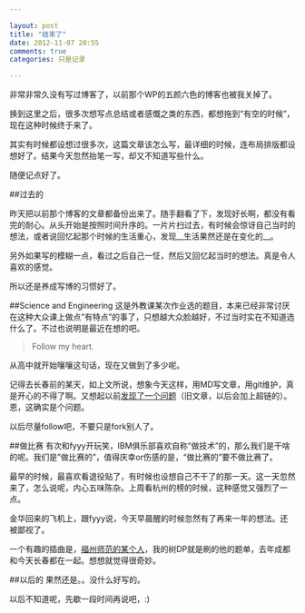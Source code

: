```yaml
---

layout: post
title: "结束了"
date: 2012-11-07 20:55
comments: true
categories: 只是记录

---
```


非常非常久没有写过博客了，以前那个WP的五颜六色的博客也被我关掉了。

换到这里之后，很多次想写点总结或者感慨之类的东西，都想拖到“有空的时候”，现在这种时候终于来了。

其实有时候都设想过很多次，这篇文章该怎么写，最详细的时候，连布局排版都设想好了。结果今天忽然抬笔一写，却又不知道写些什么。

随便记点好了。


##过去的

昨天把以前那个博客的文章都备份出来了。随手翻看了下，发现好长啊，都没有看完的耐心。从头开始是按照时间升序的。一片片扫过去，有时候会惊讶自己当时的想法，或者说回忆起那个时候的生活重心，发现__生活果然还是在变化的__。

另外如果写的模糊一点，看过之后自己一怔，然后又回忆起当时的想法。真是令人喜欢的感觉。

所以还是养成写博的习惯好了。

##Science and Engineering
这是外教课某次作业选的题目，本来已经非常讨厌在这种大众课上做点“有特点”的事了，只想越大众脸越好，不过当时实在不知道选什么了。不过也说明是最近在想的吧。

> Follow my heart.

从高中就开始嚷嚷这句话，现在又做到了多少呢。

记得去长春前的某天，如上文所说，想象今天这样，用MD写文章，用git维护，真是开心的不得了啊。又想起以前[发现了一个问题]()（旧文章，以后会加上超链的）。恩，这确实是个问题。

以后尽量follow吧，不要只是fork别人了。

##做比赛
有次和fyyy开玩笑，IBM俱乐部喜欢自称“做技术”的，那么我们是干啥的呢。我们是”做比赛的”，值得庆幸or伤感的是，“做比赛的”要不做比赛了。

最早的时候，最喜欢看退役贴了，有时候也设想自己不干了的那一天。这一天忽然来了，怎么说呢，内心五味陈杂。上周看杭州的榜的时候，这种感觉又强烈了一点。

金华回来的飞机上，跟fyyy说，今天早晨醒的时候忽然有了再来一年的想法。还被鄙视了。

一个有趣的插曲是，[福州师范的某个人](http://blog.csdn.net/woshi250hua)，我的树DP就是刷的他的题单，去年成都和今天长春都在一起。想想就觉得很奇妙。

##以后的
果然还是。。没什么好写的。

以后不知道呢，先歇一段时间再说吧，:)



